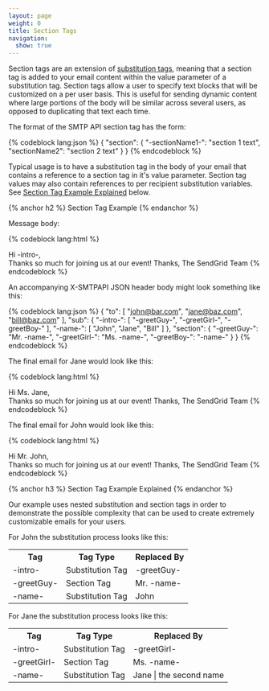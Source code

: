 ```yaml
---
layout: page
weight: 0
title: Section Tags
navigation:
  show: true
---
```


Section tags are an extension of [substitution tags]({{root_url}}/API_Reference/SMTP_API/substitution_tags.html), meaning that a section tag is added to your email content within the value parameter of a substitution tag. Section tags allow a user to specify text blocks that will be customized on a per user basis. This is useful for sending dynamic content where large portions of the body will be similar across several users, as opposed to duplicating that text each time.

The format of the SMTP API section tag has the form:

{% codeblock lang:json %}
{
  "section": {
    "-sectionName1-": "section 1 text",
    "sectionName2": "section 2 text"
  }
}
{% endcodeblock %}

Typical usage is to have a substitution tag in the body of your email that contains a reference to a section tag in it's value parameter.  Section tag values may also contain references to per recipient substitution variables. See [Section Tag Example Explained](#-Section-Tag-Example-Explained) below.

{% anchor h2 %}
Section Tag Example
{% endanchor %}

Message body: 

{% codeblock lang:html %}
<html>
 <body>
   Hi -intro-,<br>
   Thanks so much for joining us at our event!
   Thanks,
   The SendGrid Team
 </body>
</html>
{% endcodeblock %}

An accompanying X-SMTPAPI JSON header body might look something like this:

{% codeblock lang:json %}
{
  "to": [
    "john@bar.com",
    "jane@baz.com",
    "bill@baz.com"
  ],
  "sub": {
    "-intro-": [
      "-greetGuy-",
      "-greetGirl-",
      "-greetBoy-"
    ],
    "-name-": [
      "John",
      "Jane",
      "Bill"
    ]
  },
  "section": {
    "-greetGuy-": "Mr. -name-",
    "-greetGirl-": "Ms. -name-",
    "-greetBoy-": "-name-"
  }
}
{% endcodeblock %}

The final email for Jane would look like this: 

{% codeblock lang:html %}
<html>
 <body>
   Hi Ms. Jane,<br>
   Thanks so much for joining us at our event!
   Thanks,
   The SendGrid Team
 </body>
</html>
{% endcodeblock %}

The final email for John would look like this: 

{% codeblock lang:html %}
<html>
 <body>
   Hi Mr. John,<br>
   Thanks so much for joining us at our event!
   Thanks,
   The SendGrid Team
 </body>
</html>
{% endcodeblock %}

{% anchor h3 %}
Section Tag Example Explained
{% endanchor %}

Our example uses nested substitution and section tags in order to demonstrate the possible complexity that can be used to create extremely customizable emails for your users.

For John the substitution process looks like this: 

<table class="table table-striped table-bordered">
<tbody>
<tr>
<th>Tag</th>
<th>Tag Type</th>
<th>Replaced By</th>
</tr>
<tr>
<td>-intro-</td>
<td>Substitution Tag</td>
<td>-greetGuy-</td>
</tr>
<tr>
<td>-greetGuy-</td>
<td>Section Tag</td>
<td>Mr. -name-</td>
</tr>
<tr>
<td>-name-</td>
<td>Substitution Tag</td>
<td>John</td>
</tr>
</tbody>
</table>

For Jane the substitution process looks like this:

<table class="table table-striped table-bordered">
<tbody>
<tr>
<th>Tag</th>
<th>Tag Type</th>
<th>Replaced By</th>
</tr>
<tr>
<td>-intro-</td>
<td>Substitution Tag</td>
<td>-greetGirl-</td>
</tr>
<tr>
<td>-greetGirl-</td>
<td>Section Tag</td>
<td>Ms. -name-</td>
</tr>
<tr>
<td>-name-</td>
<td>Substitution Tag</td>
<td>Jane | the second name</td>
</tr>
</tbody>
</table>



